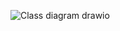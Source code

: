 ![Class diagram drawio](https://github.com/user-attachments/assets/c118985a-04f6-4943-92ca-b0556f2ad4bb)
